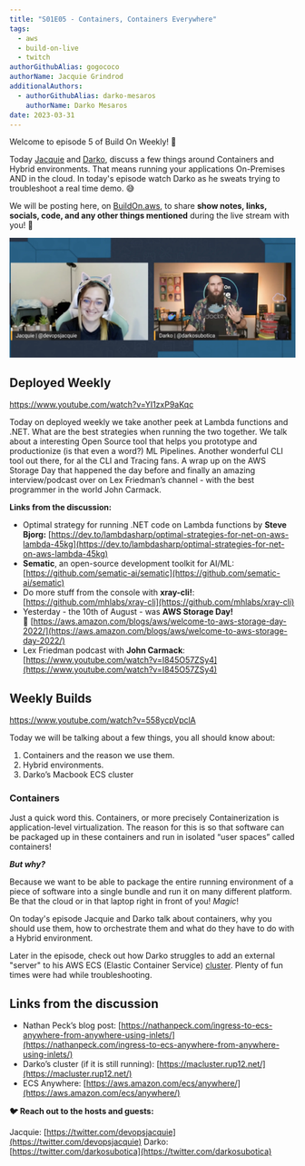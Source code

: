 ```yaml
---
title: "S01E05 - Containers, Containers Everywhere"
tags:
  - aws
  - build-on-live
  - twitch
authorGithubAlias: gogococo
authorName: Jacquie Grindrod
additionalAuthors: 
  - authorGithubAlias: darko-mesaros
    authorName: Darko Mesaros
date: 2023-03-31
---
```

Welcome to episode 5 of Build On Weekly! 🥳

Today [Jacquie](https://twitter.com/devopsjacquie) and [Darko](https://twitter.com/darkosubotica), discuss a few things around Containers and Hybrid environments. That means running your applications On-Premises AND in the cloud. In today's episode watch Darko as he sweats trying to troubleshoot a real time demo. 😅

We will be posting here, on [BuildOn.aws](/livestreams/build-on-weekly), to share **show notes, links, socials, code, and any other things mentioned** during the live stream with you! 🚀

![Jacquie and Darko - Episode 5](images/header.webp)

## Deployed Weekly

https://www.youtube.com/watch?v=YI1zxP9aKqc

Today on deployed weekly we take another peek at Lambda functions and .NET. What are the best strategies when running the two together. We talk about a interesting Open Source tool that helps you prototype and productionize (is that even a word?) ML Pipelines. Another wonderful CLI tool out there, for al the CLI and Tracing fans. A wrap up on the AWS Storage Day that happened the day before and finally an amazing interview/podcast over on Lex Friedman’s channel - with the best programmer in the world John Carmack.

**Links from the discussion:**

- Optimal strategy for running .NET code on Lambda functions by **Steve Bjorg:** [https://dev.to/lambdasharp/optimal-strategies-for-net-on-aws-lambda-45kg](https://dev.to/lambdasharp/optimal-strategies-for-net-on-aws-lambda-45kg)
- **Sematic**, an open-source development toolkit for AI/ML: [https://github.com/sematic-ai/sematic](https://github.com/sematic-ai/sematic)
- Do more stuff from the console with **xray-cli!**: [https://github.com/mhlabs/xray-cli](https://github.com/mhlabs/xray-cli)
- Yesterday - the 10th of August - was **AWS Storage Day!** 🥳 [https://aws.amazon.com/blogs/aws/welcome-to-aws-storage-day-2022/](https://aws.amazon.com/blogs/aws/welcome-to-aws-storage-day-2022/)
- Lex Friedman podcast with **John Carmack**: [https://www.youtube.com/watch?v=I845O57ZSy4](https://www.youtube.com/watch?v=I845O57ZSy4)

## Weekly Builds

https://www.youtube.com/watch?v=558ycpVpclA

Today we will be talking about a few things, you all should know about:

1. Containers and the reason we use them.
2. Hybrid environments.
3. Darko’s Macbook ECS cluster

### Containers

Just a quick word this. Containers, or more precisely Containerization is application-level virtualization. The reason for this is so that software can be packaged up in these containers and run in isolated “user spaces” called containers!

***But why?***

Because we want to be able to package the entire running environment of a piece of software into a single bundle and run it on many different platform. Be that the cloud or in that laptop right in front of you! *Magic*!

On today's episode Jacquie and Darko talk about containers, why you should use them, how to orchestrate them and what do they have to do with a Hybrid environment.

Later in the episode, check out how Darko struggles to add an external "server" to his AWS ECS (Elastic Container Service) [cluster](https://macluster.rup12.net/). Plenty of fun times were had while troubleshooting.

## Links from the discussion

- Nathan Peck’s blog post: [https://nathanpeck.com/ingress-to-ecs-anywhere-from-anywhere-using-inlets/](https://nathanpeck.com/ingress-to-ecs-anywhere-from-anywhere-using-inlets/)
- Darko’s cluster (if it is still running): [https://macluster.rup12.net/](https://macluster.rup12.net/)
- ECS Anywhere: [https://aws.amazon.com/ecs/anywhere/](https://aws.amazon.com/ecs/anywhere/)

**🐦 Reach out to the hosts and guests:**

Jacquie: [https://twitter.com/devopsjacquie](https://twitter.com/devopsjacquie)
Darko: [https://twitter.com/darkosubotica](https://twitter.com/darkosubotica)
